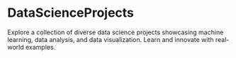 # DataScienceProjects
Explore a collection of diverse data science projects showcasing machine learning, data analysis, and data visualization. Learn and innovate with real-world examples.
